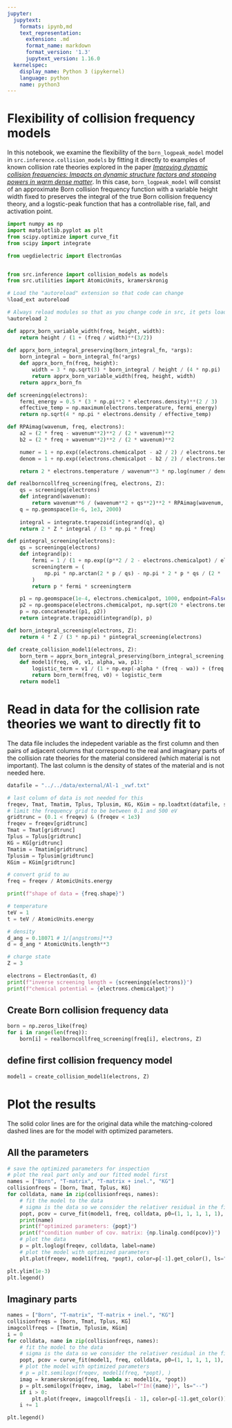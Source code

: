 ```yaml
---
jupyter:
  jupytext:
    formats: ipynb,md
    text_representation:
      extension: .md
      format_name: markdown
      format_version: '1.3'
      jupytext_version: 1.16.0
  kernelspec:
    display_name: Python 3 (ipykernel)
    language: python
    name: python3
---
```


# Flexibility of collision frequency models

In this notebook, we examine the flexibility of the `born_logpeak_model` model in `src.inference.collision_models` by fitting it directly to examples of known collision rate theories explored in the paper [_Improving dynamic collision frequencies: Impacts on dynamic structure factors and stopping powers in warm dense matter_](https://doi.org/10.1063/5.0143738). In this case, `born_logpeak_model` will consist of an approximate Born collision frequency function with a variable height width fixed to preserves the integral of the true Born collision frequency theory, and a logstic-peak function that has a controllable rise, fall, and activation point.

```python
import numpy as np
import matplotlib.pyplot as plt
from scipy.optimize import curve_fit
from scipy import integrate

from uegdielectric import ElectronGas


from src.inference import collision_models as models
from src.utilities import AtomicUnits, kramerskronig
```

```python
# Load the "autoreload" extension so that code can change
%load_ext autoreload

# Always reload modules so that as you change code in src, it gets loaded
%autoreload 2
```

```python
def apprx_born_variable_width(freq, height, width):
    return height / (1 + (freq / width)**(3/2))
    
def apprx_born_integral_preserving(born_integral_fn, *args):
    born_integral = born_integral_fn(*args)
    def apprx_born_fn(freq, height):
        width = 3 * np.sqrt(3) * born_integral / height / (4 * np.pi)
        return apprx_born_variable_width(freq, height, width)
    return apprx_born_fn

def screeningq(electrons):
    fermi_energy = 0.5 * (3 * np.pi**2 * electrons.density)**(2 / 3)
    effective_temp = np.maximum(electrons.temperature, fermi_energy)
    return np.sqrt(4 * np.pi * electrons.density / effective_temp)

def RPAimag(wavenum, freq, electrons):
    a2 = (2 * freq - wavenum**2)**2 / (2 * wavenum)**2
    b2 = (2 * freq + wavenum**2)**2 / (2 * wavenum)**2

    numer = 1 + np.exp((electrons.chemicalpot - a2 / 2) / electrons.temperature)
    denom = 1 + np.exp((electrons.chemicalpot - b2 / 2) / electrons.temperature)

    return 2 * electrons.temperature / wavenum**3 * np.log(numer / denom)

def realborncollfreq_screening(freq, electrons, Z):
    qs = screeningq(electrons)
    def integrand(wavenum):
        return wavenum**6 / (wavenum**2 + qs**2)**2 * RPAimag(wavenum, freq, electrons)
    q = np.geomspace(1e-6, 1e3, 2000)
    
    integral = integrate.trapezoid(integrand(q), q)
    return 2 * Z * integral / (3 * np.pi * freq)

def pintegral_screening(electrons):
    qs = screeningq(electrons)
    def integrand(p):
        fermi = 1 / (1 + np.exp((p**2 / 2 - electrons.chemicalpot) / electrons.temperature))
        screeningterm = (
            np.pi * np.arctan(2 * p / qs) - np.pi * 2 * p * qs / (2 * (4 * p**2 + qs**2))
        )
        return p * fermi * screeningterm

    p1 = np.geomspace(1e-4, electrons.chemicalpot, 1000, endpoint=False)
    p2 = np.geomspace(electrons.chemicalpot, np.sqrt(20 * electrons.temperature + 2 * np.abs(electrons.chemicalpot)), 1000)
    p = np.concatenate((p1, p2))
    return integrate.trapezoid(integrand(p), p)

def born_integral_screening(electrons, Z):
    return 4 * Z / (3 * np.pi) * pintegral_screening(electrons)

def create_collision_model1(electrons, Z):
    born_term = apprx_born_integral_preserving(born_integral_screening, electrons, Z)
    def model1(freq, v0, v1, alpha, wa, p1):
        logistic_term = v1 / (1 + np.exp(-alpha * (freq - wa)) + (freq / wa)**p1)
        return born_term(freq, v0) + logistic_term
    return model1
```

# Read in data for the collision rate theories we want to directly fit to

The data file includes the indepedent variable as the first column and then pairs of adjacent columns that correspond to the real and imaginary parts of the collision rate theories for the material considered (which material is not important). The last column is the density of states of the material and is not needed here.

```python
datafile = "../../data/external/Al-1 _vwf.txt"

# last column of data is not needed for this
freqev, Tmat, Tmatim, Tplus, Tplusim, KG, KGim = np.loadtxt(datafile, skiprows=9, usecols=[0, 3, 4, 5, 6, 7, 8], unpack=True)
# limit the frequency grid to be between 0.1 and 500 eV
gridtrunc = (0.1 < freqev) & (freqev < 1e3)
freqev = freqev[gridtrunc]
Tmat = Tmat[gridtrunc]
Tplus = Tplus[gridtrunc]
KG = KG[gridtrunc]
Tmatim = Tmatim[gridtrunc]
Tplusim = Tplusim[gridtrunc]
KGim = KGim[gridtrunc]

# convert grid to au
freq = freqev / AtomicUnits.energy

print(f"shape of data = {freq.shape}")
```

```python
# temperature
teV = 1
t = teV / AtomicUnits.energy

# density
d_ang = 0.18071 # 1/[angstroms]**3
d = d_ang * AtomicUnits.length**3

# charge state
Z = 3

electrons = ElectronGas(t, d)
print(f"inverse screening length = {screeningq(electrons)}")
print(f"chemical potential = {electrons.chemicalpot}")
```

## Create Born collision frequency data

```python
born = np.zeros_like(freq)
for i in range(len(freq)):
    born[i] = realborncollfreq_screening(freq[i], electrons, Z)
```

## define first collision frequency model

```python
model1 = create_collision_model1(electrons, Z)
```

# Plot the results

The solid color lines are for the original data while the matching-colored dashed lines are for the model with optimized parameters.

## All the parameters

```python
# save the optimized parameters for inspection
# plot the real part only and our fitted model first
names = ["Born", "T-matrix", "T-matrix + inel.", "KG"]
collisionfreqs = [born, Tmat, Tplus, KG]
for colldata, name in zip(collisionfreqs, names):
    # fit the model to the data
    # sigma is the data so we consider the relativer residual in the fit: (ydata - model) / ydata
    popt, pcov = curve_fit(model1, freq, colldata, p0=(1, 1, 1, 1, 1), sigma=colldata, bounds=(0, np.inf))
    print(name)
    print(f"optimized parameters: {popt}")
    print(f"condition number of cov. matrix: {np.linalg.cond(pcov)}")
    # plot the data
    p = plt.loglog(freqev, colldata, label=name)
    # plot the model with optimized parameters
    plt.plot(freqev, model1(freq, *popt), color=p[-1].get_color(), ls="--")

plt.ylim(1e-3)
plt.legend()
```

## Imaginary parts

```python
names = ["Born", "T-matrix", "T-matrix + inel.", "KG"]
collisionfreqs = [born, Tmat, Tplus, KG]
imagcollfreqs = [Tmatim, Tplusim, KGim]
i = 0
for colldata, name in zip(collisionfreqs, names):
    # fit the model to the data
    # sigma is the data so we consider the relativer residual in the fit: (ydata - model) / ydata
    popt, pcov = curve_fit(model1, freq, colldata, p0=(1, 1, 1, 1, 1), sigma=colldata, bounds=(0, np.inf))
    # plot the model with optimized parameters
    # p = plt.semilogx(freqev, model1(freq, *popt), )
    imag = kramerskronig(freq, lambda x: model1(x, *popt))
    p = plt.semilogx(freqev, imag,  label=f"Im({name})", ls="--")
    if i > 0:
        plt.plot(freqev, imagcollfreqs[i - 1], color=p[-1].get_color())
    i += 1

plt.legend()
```

```python

```
